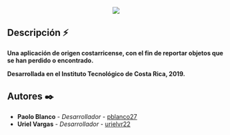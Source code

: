 <p align="center">
  <img src="https://raw.githubusercontent.com/pblanco27/EncuentraMisChunches/master/Aplicación/images/logo-black.png">
</p>

## Descripción ⚡

**Una aplicación de origen costarricense, con el fin de reportar objetos que se han perdido o encontrado.**

**Desarrollada en el Instituto Tecnológico de Costa Rica, 2019.**

## Autores ✒️

* **Paolo Blanco** - *Desarrollador* - [pblanco27](https://github.com/villanuevand)
* **Uriel Vargas** - *Desarrollador* - [urielvr22](https://github.com/urielvr22)
